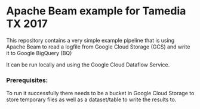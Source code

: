 # Apache Beam example for Tamedia TX 2017

This repository contains a very simple example pipeline that is using Apache Beam to read a logfile from Google Cloud Storage (GCS) and write it to Google BigQuery (BQ)

It can be run locally and using the Google Cloud Dataflow Service.

### Prerequisites:
To run it successfully there needs to be a bucket in Google Cloud Storage to store temporary files as well as a dataset/table to write the results to.
